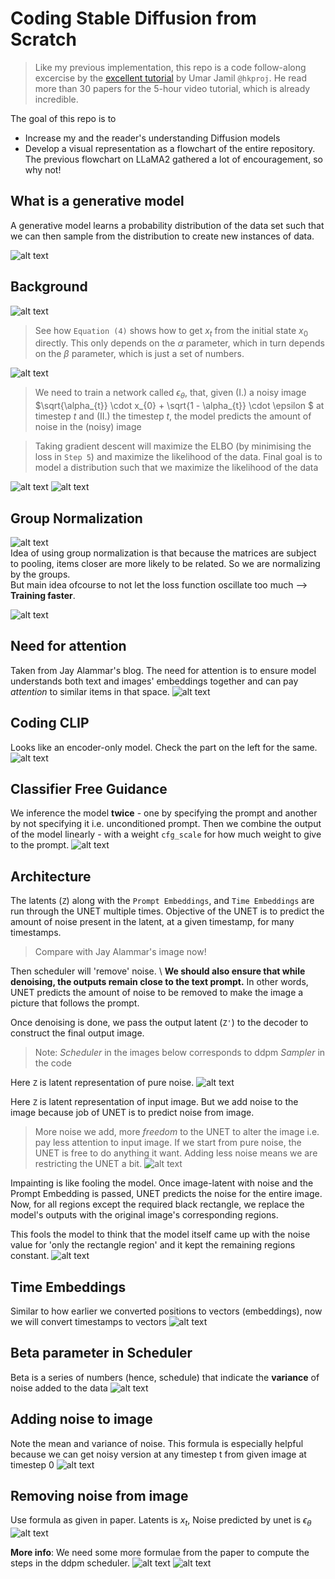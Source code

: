 # Coding Stable Diffusion from Scratch

> Like my previous implementation, this repo is a code follow-along excercise by the [excellent tutorial](https://www.youtube.com/watch?v=ZBKpAp_6TGI) by Umar Jamil `@hkproj`. He read more than 30 papers for the 5-hour video tutorial, which is already incredible. 

The goal of this repo is to 
- Increase my and the reader's understanding Diffusion models 
- Develop a visual representation as a flowchart of the entire repository. The previous flowchart on LLaMA2 gathered a lot of encouragement, so why not!


## What is a generative model
A generative model learns a probability distribution of the data set such that we can then sample from the distribution to create new instances of data.

![alt text](readme-images/data-distribution.png)


## Background
![alt text](readme-images/background.png)
> See how `Equation (4)` shows how to get $x_{t}$ from the initial state $x_{0}$ directly. This only depends on the $\alpha$ parameter, which in turn depends on the $\beta$ parameter, which is just a set of numbers.

![alt text](readme-images/training-sampling.png)
> We need to train a network called $\epsilon_{\theta}$, that, given (I.) a noisy image $\sqrt{\alpha_{t}} \cdot x_{0} + \sqrt{1 - \alpha_{t}} \cdot \epsilon $ at timestep $t$ and (II.) the timestep $t$, the model predicts the amount of noise in the (noisy) image

> Taking gradient descent will maximize the ELBO (by minimising the loss in `Step 5`) and maximize the likelihood of the data. Final goal is to model a distribution such that we maximize the likelihood of the data 


![alt text](readme-images/overview.png)
![alt text](readme-images/classifier-guidance.png)


## Group Normalization
![alt text](readme-images/layer-norm.png) \
Idea of using group normalization is that because the matrices are subject to pooling, items closer are more likely to be related. So we are normalizing by the groups. <br>
But main idea ofcourse to not let the loss function oscillate too much --> **Training faster**. 

![alt text](readme-images/group-norm.png)


## Need for attention 
Taken from Jay Alammar's blog. The need for attention is to ensure model understands both text and images' embeddings together and can pay *attention* to similar items in that space.
![alt text](readme-images/jalammar-attention.jpeg)


## Coding CLIP
Looks like an encoder-only model. Check the part on the left for the same. 
![alt text](readme-images/clip-encoder.png)


## Classifier Free Guidance
We inference the model **twice** - one by specifying the prompt and another by not specifying it i.e. unconditioned prompt. Then we combine the output of the model linearly - with a weight `cfg_scale` for how much weight to give to the prompt.
![alt text](readme-images/classifier-free-guidance.png)

## Architecture
The latents (`Z`) along with the `Prompt Embeddings`, and `Time Embeddings` are run through the UNET multiple times. Objective of the UNET is to predict the amount of noise present in the latent, at a given timestamp, for many timestamps. 
> Compare with Jay Alammar's image now!

Then scheduler will 'remove' noise. \ 
**We should also ensure that while denoising, the outputs remain close to the text prompt.**
In other words, UNET predicts the amount of noise to be removed to make the image a picture that follows the prompt.

Once denoising is done, we pass the output latent (`Z'`) to the decoder to construct the final output image. 

> Note: *Scheduler* in the images below corresponds to ddpm *Sampler* in the code

Here `Z` is latent representation of pure noise.
![alt text](readme-images/arch-text-to-img.png)

Here `Z` is latent representation of input image. But we add noise to the image because job of UNET is to predict noise from image. 

> More noise we add, more *freedom* to the UNET to alter the image i.e. pay less attention to input image. If we start from pure noise, the UNET is free to do anything it want. Adding less noise means we are restricting the UNET a bit. 
![alt text](readme-images/arch-img-to-img.png)


Impainting is like fooling the model. Once image-latent with noise and the Prompt Embedding is passed, UNET predicts the noise for the entire image. Now, for all regions except the required black rectangle, we replace the model's outputs with the original image's corresponding regions. 

This fools the model to think that the model itself came up with the noise value for 'only the rectangle region' and it kept the remaining regions constant. 
![alt text](readme-images/arch-img-to-img-impainting.png)

## Time Embeddings
Similar to how earlier we converted positions to vectors (embeddings), now we will convert timestamps to vectors
![alt text](readme-images/time_embedding.png)


## Beta parameter in Scheduler
Beta is a series of numbers (hence, schedule) that indicate the **variance** of noise added to the data
![alt text](readme-images/beta-parameter.png)


## Adding noise to image
Note the mean and variance of noise. This formula is especially helpful because we can get noisy version at any timestep t from  given image at timestep 0
![alt text](readme-images/sample-noise.png)


## Removing noise from image
Use formula as given in paper. 
Latents is $x_{t}$, Noise predicted by unet is $\epsilon_{\theta}$
![alt text](readme-images/de-noise.png)

**More info**: We need some more formulae from the paper to compute the steps in the ddpm scheduler. 
![alt text](readme-images/de-noise-2.png)
![alt text](readme-images/de-noise-3.png)

